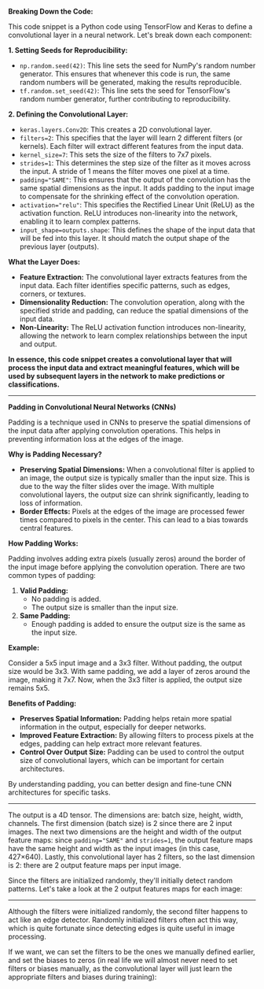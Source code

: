 **Breaking Down the Code:**

This code snippet is a Python code using TensorFlow and Keras to define a convolutional layer in a neural network. Let's break down each component:

**1. Setting Seeds for Reproducibility:**

- `np.random.seed(42)`: This line sets the seed for NumPy's random number generator. This ensures that whenever this code is run, the same random numbers will be generated, making the results reproducible.
- `tf.random.set_seed(42)`: This line sets the seed for TensorFlow's random number generator, further contributing to reproducibility.

**2. Defining the Convolutional Layer:**

- `keras.layers.Conv2D`: This creates a 2D convolutional layer.
- `filters=2`: This specifies that the layer will learn 2 different filters (or kernels). Each filter will extract different features from the input data.
- `kernel_size=7`: This sets the size of the filters to 7x7 pixels.
- `strides=1`: This determines the step size of the filter as it moves across the input. A stride of 1 means the filter moves one pixel at a time.
- `padding="SAME"`: This ensures that the output of the convolution has the same spatial dimensions as the input. It adds padding to the input image to compensate for the shrinking effect of the convolution operation.
- `activation="relu"`: This specifies the Rectified Linear Unit (ReLU) as the activation function. ReLU introduces non-linearity into the network, enabling it to learn complex patterns.
- `input_shape=outputs.shape`: This defines the shape of the input data that will be fed into this layer. It should match the output shape of the previous layer (outputs).

**What the Layer Does:**

- **Feature Extraction:** The convolutional layer extracts features from the input data. Each filter identifies specific patterns, such as edges, corners, or textures.
- **Dimensionality Reduction:** The convolution operation, along with the specified stride and padding, can reduce the spatial dimensions of the input data.
- **Non-Linearity:** The ReLU activation function introduces non-linearity, allowing the network to learn complex relationships between the input and output.

**In essence, this code snippet creates a convolutional layer that will process the input data and extract meaningful features, which will be used by subsequent layers in the network to make predictions or classifications.**

------------


**Padding in Convolutional Neural Networks (CNNs)**

Padding is a technique used in CNNs to preserve the spatial dimensions of the input data after applying convolution operations. This helps in preventing information loss at the edges of the image.

**Why is Padding Necessary?**

- **Preserving Spatial Dimensions:** When a convolutional filter is applied to an image, the output size is typically smaller than the input size. This is due to the way the filter slides over the image. With multiple convolutional layers, the output size can shrink significantly, leading to loss of information.
- **Border Effects:** Pixels at the edges of the image are processed fewer times compared to pixels in the center. This can lead to a bias towards central features.

**How Padding Works:**

Padding involves adding extra pixels (usually zeros) around the border of the input image before applying the convolution operation. There are two common types of padding:

1. **Valid Padding:**
    - No padding is added.
    - The output size is smaller than the input size.
2. **Same Padding:**
    - Enough padding is added to ensure the output size is the same as the input size.

**Example:**

Consider a 5x5 input image and a 3x3 filter. Without padding, the output size would be 3x3. With same padding, we add a layer of zeros around the image, making it 7x7. Now, when the 3x3 filter is applied, the output size remains 5x5.

**Benefits of Padding:**

- **Preserves Spatial Information:** Padding helps retain more spatial information in the output, especially for deeper networks.
- **Improved Feature Extraction:** By allowing filters to process pixels at the edges, padding can help extract more relevant features.
- **Control Over Output Size:** Padding can be used to control the output size of convolutional layers, which can be important for certain architectures.

By understanding padding, you can better design and fine-tune CNN architectures for specific tasks.

----------

The output is a 4D tensor. The dimensions are: batch size, height, width, channels. The first dimension (batch size) is 2 since there are 2 input images. The next two dimensions are the height and width of the output feature maps: since `padding="SAME"` and `strides=1`, the output feature maps have the same height and width as the input images (in this case, 427×640). Lastly, this convolutional layer has 2 filters, so the last dimension is 2: there are 2 output feature maps per input image.

Since the filters are initialized randomly, they'll initially detect random patterns. Let's take a look at the 2 output features maps for each image:

--------

Although the filters were initialized randomly, the second filter happens to act like an edge detector. Randomly initialized filters often act this way, which is quite fortunate since detecting edges is quite useful in image processing.

If we want, we can set the filters to be the ones we manually defined earlier, and set the biases to zeros (in real life we will almost never need to set filters or biases manually, as the convolutional layer will just learn the appropriate filters and biases during training):

